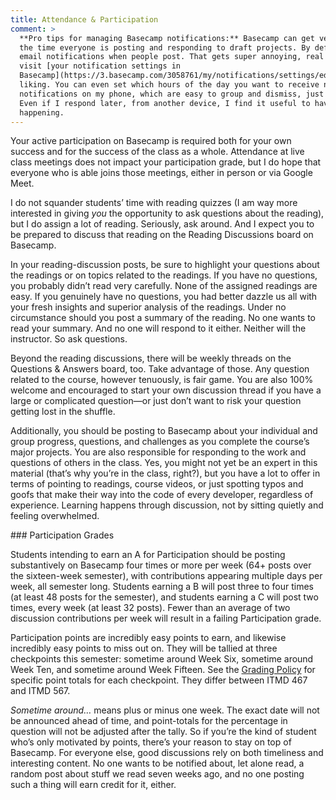 ```yaml
---
title: Attendance & Participation
comment: >
  **Pro tips for managing Basecamp notifications:** Basecamp can get very noisy, especially around
  the time everyone is posting and responding to draft projects. By default, Basecamp will send you
  email notifications when people post. That gets super annoying, real fast. But you can always
  visit [your notification settings in
  Basecamp](https://3.basecamp.com/3058761/my/notifications/settings/edit) and tune them to your
  liking. You can even set which hours of the day you want to receive notifications. I prefer to get
  notifications on my phone, which are easy to group and dismiss, just to stay on top of things.
  Even if I respond later, from another device, I find it useful to have a sense of what’s
  happening.
---
```


Your active participation on Basecamp is required both for your own success and for the success of
the class as a whole. Attendance at live class meetings does not impact your participation grade,
but I do hope that everyone who is able joins those meetings, either in person or via Google Meet.

I do not squander students’ time with reading quizzes (I am way more interested in giving *you* the
opportunity to ask questions about the reading), but I do assign a lot of reading. Seriously, ask
around. And I expect you to be prepared to discuss that reading on the Reading Discussions board on
Basecamp.

In your reading-discussion posts, be sure to highlight your questions about the readings or on
topics related to the readings. If you have no questions, you probably didn’t read very carefully.
None of the assigned readings are easy. If you genuinely have no questions, you had better dazzle us
all with your fresh insights and superior analysis of the readings. Under no circumstance should you
post a summary of the reading. No one wants to read your summary. And no one will respond to it
either. Neither will the instructor. So ask questions.

Beyond the reading discussions, there will be weekly threads on the Questions & Answers board, too.
Take advantage of those. Any question related to the course, however tenuously, is fair game. You
are also 100% welcome and encouraged to start your own discussion thread if you have a large or
complicated question—or just don’t want to risk your question getting lost in the shuffle.

Additionally, you should be posting to Basecamp about your individual and group progress, questions,
and challenges as you complete the course’s major projects. You are also responsible for responding
to the work and questions of others in the class. Yes, you might not yet be an expert in this
material (that’s why you’re in the class, right?), but you have a lot to offer in terms of pointing
to readings, course videos, or just spotting typos and goofs that make their way into the code of
every developer, regardless of experience. Learning happens through discussion, not by sitting
quietly and feeling overwhelmed.

<section class="participation-grades" markdown="1">
### Participation Grades

Students intending to earn an A for Participation should be posting substantively on Basecamp four
times or more per week (64+ posts over the sixteen-week semester), with contributions appearing
multiple days per week, all semester long. Students earning a B will post three to four times (at
least 48 posts for the semester), and students earning a C will post two times, every week (at least
32 posts). Fewer than an average of two discussion contributions per week will result in a failing
Participation grade.

Participation points are incredibly easy points to earn, and likewise incredibly easy points to miss
out on. They will be tallied at three checkpoints this semester: sometime around Week Six, sometime
around Week Ten, and sometime around Week Fifteen. See the [Grading Policy](#grading-policy) for
specific point totals for each checkpoint. They differ between ITMD 467 and ITMD 567.

*Sometime around…* means plus or minus one week. The exact date will not be announced ahead of time,
and point-totals for the percentage in question will not be adjusted after the tally. So if you’re
the kind of student who’s only motivated by points, there’s your reason to stay on top of Basecamp.
For everyone else, good discussions rely on both timeliness and interesting content. No one wants to
be notified about, let alone read, a random post about stuff we read seven weeks ago, and no one
posting such a thing will earn credit for it, either.
</section>
